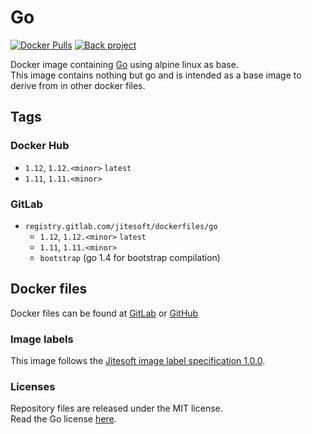 # Go

[![Docker Pulls](https://img.shields.io/docker/pulls/jitesoft/go.svg)](https://cloud.docker.com/u/jitesoft/repository/docker/jitesoft/go)
[![Back project](https://img.shields.io/badge/Open%20Collective-Tip%20the%20devs!-blue.svg)](https://opencollective.com/jitesoft-open-source)

Docker image containing [Go](https://golang.org/) using alpine linux as base.  
This image contains nothing but go and is intended as a base image to derive from in other docker files.

## Tags

### Docker Hub

* `1.12`, `1.12.<minor>` `latest`
* `1.11`, `1.11.<minor>`

### GitLab

* `registry.gitlab.com/jitesoft/dockerfiles/go`
  * `1.12`, `1.12.<minor>` `latest`
  * `1.11`, `1.11.<minor>`
  * `bootstrap` (go 1.4 for bootstrap compilation) 

## Docker files

Docker files can be found at  [GitLab](https://gitlab.com/jitesoft/dockerfiles/go) or [GitHub](https://github.com/jitesoft/docker-go)

### Image labels

This image follows the [Jitesoft image label specification 1.0.0](https://gitlab.com/snippets/1866155).

### Licenses

Repository files are released under the MIT license.  
Read the Go license [here](https://github.com/golang/go/blob/master/LICENSE).
